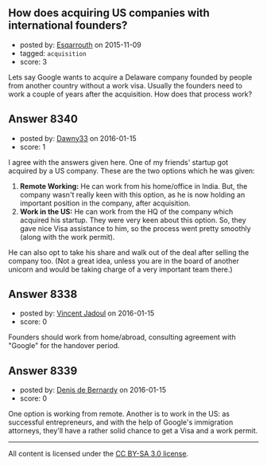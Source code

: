 ## How does acquiring US companies with international founders?

- posted by: [Esqarrouth](https://stackexchange.com/users/3055586/esqarrouth) on 2015-11-09
- tagged: `acquisition`
- score: 3

Lets say Google wants to acquire a Delaware company founded by people from another country without a work visa. Usually the founders need to work a couple of years after the acquisition. How does that process work? 


## Answer 8340

- posted by: [Dawny33](https://stackexchange.com/users/6444670/dawny33) on 2016-01-15
- score: 1

I agree with the answers given here. One of my friends' startup got acquired by a US company. These are the two options which he was given:

 1. **Remote Working:** He can work from his home/office in India. But, the company wasn't really keen with this option, as he is now holding an important position in the company, after acquisition.
 2. **Work in the US:** He can work from the HQ of the company which acquired his startup. They were very keen about this option. So, they gave nice Visa assistance to him, so the process went pretty smoothly (along with the work permit).

He can also opt to take his share and walk out of the deal after selling the company too. (Not a great idea, unless you are in the board of another unicorn and would be taking charge of a very important team there.)


## Answer 8338

- posted by: [Vincent Jadoul](https://stackexchange.com/users/7642009/vincent-jadoul) on 2016-01-15
- score: 0

Founders should work from home/abroad, consulting agreement with "Google" for the handover period.


## Answer 8339

- posted by: [Denis de Bernardy](https://stackexchange.com/users/182468/denis-de-bernardy) on 2016-01-15
- score: 0

One option is working from remote. Another is to work in the US: as successful entrepreneurs, and with the help of Google's immigration attorneys, they'll have a rather solid chance to get a Visa and a work permit.



---

All content is licensed under the [CC BY-SA 3.0 license](https://creativecommons.org/licenses/by-sa/3.0/).
